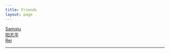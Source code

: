 ```yaml
---
title: Friends
layout: page
---
```


[Samqiu](https://samqiu.com)  
[阳志平](http://www.yangzhiping.com)     
[Rei](http://chloerei.com)  

---

